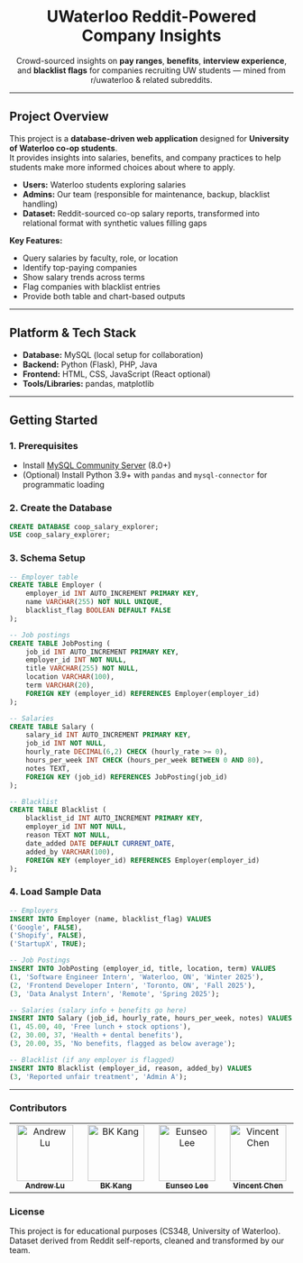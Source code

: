 <h1 align="center">UWaterloo Reddit-Powered Company Insights</h1>

<p align="center">
  Crowd-sourced insights on <b>pay ranges</b>, <b>benefits</b>, <b>interview experience</b>, and <b>blacklist flags</b> for companies recruiting UW students — mined from r/uwaterloo & related subreddits.
</p>

---

## Project Overview

This project is a **database-driven web application** designed for **University of Waterloo co-op students**.  
It provides insights into salaries, benefits, and company practices to help students make more informed choices about where to apply.

- **Users:** Waterloo students exploring salaries  
- **Admins:** Our team (responsible for maintenance, backup, blacklist handling)  
- **Dataset:** Reddit-sourced co-op salary reports, transformed into relational format with synthetic values filling gaps  

**Key Features:**
- Query salaries by faculty, role, or location  
- Identify top-paying companies  
- Show salary trends across terms  
- Flag companies with blacklist entries  
- Provide both table and chart-based outputs  

---

## Platform & Tech Stack

- **Database:** MySQL (local setup for collaboration)  
- **Backend:** Python (Flask), PHP, Java  
- **Frontend:** HTML, CSS, JavaScript (React optional)  
- **Tools/Libraries:** pandas, matplotlib  

---

## Getting Started

### 1. Prerequisites

- Install [MySQL Community Server](https://dev.mysql.com/downloads/mysql/) (8.0+)  
- (Optional) Install Python 3.9+ with `pandas` and `mysql-connector` for programmatic loading

### 2. Create the Database

```sql
CREATE DATABASE coop_salary_explorer;
USE coop_salary_explorer;
```

### 3. Schema Setup
```sql
-- Employer table
CREATE TABLE Employer (
    employer_id INT AUTO_INCREMENT PRIMARY KEY,
    name VARCHAR(255) NOT NULL UNIQUE,
    blacklist_flag BOOLEAN DEFAULT FALSE
);

-- Job postings
CREATE TABLE JobPosting (
    job_id INT AUTO_INCREMENT PRIMARY KEY,
    employer_id INT NOT NULL,
    title VARCHAR(255) NOT NULL,
    location VARCHAR(100),
    term VARCHAR(20),
    FOREIGN KEY (employer_id) REFERENCES Employer(employer_id)
);

-- Salaries
CREATE TABLE Salary (
    salary_id INT AUTO_INCREMENT PRIMARY KEY,
    job_id INT NOT NULL,
    hourly_rate DECIMAL(6,2) CHECK (hourly_rate >= 0),
    hours_per_week INT CHECK (hours_per_week BETWEEN 0 AND 80),
    notes TEXT,
    FOREIGN KEY (job_id) REFERENCES JobPosting(job_id)
);

-- Blacklist
CREATE TABLE Blacklist (
    blacklist_id INT AUTO_INCREMENT PRIMARY KEY,
    employer_id INT NOT NULL,
    reason TEXT NOT NULL,
    date_added DATE DEFAULT CURRENT_DATE,
    added_by VARCHAR(100),
    FOREIGN KEY (employer_id) REFERENCES Employer(employer_id)
);
```
### 4. Load Sample Data

```sql
-- Employers
INSERT INTO Employer (name, blacklist_flag) VALUES
('Google', FALSE),
('Shopify', FALSE),
('StartupX', TRUE);

-- Job Postings
INSERT INTO JobPosting (employer_id, title, location, term) VALUES
(1, 'Software Engineer Intern', 'Waterloo, ON', 'Winter 2025'),
(2, 'Frontend Developer Intern', 'Toronto, ON', 'Fall 2025'),
(3, 'Data Analyst Intern', 'Remote', 'Spring 2025');

-- Salaries (salary info + benefits go here)
INSERT INTO Salary (job_id, hourly_rate, hours_per_week, notes) VALUES
(1, 45.00, 40, 'Free lunch + stock options'),
(2, 30.00, 37, 'Health + dental benefits'),
(3, 20.00, 35, 'No benefits, flagged as below average');

-- Blacklist (if any employer is flagged)
INSERT INTO Blacklist (employer_id, reason, added_by) VALUES
(3, 'Reported unfair treatment', 'Admin A');
```
---
### Contributors
<table> <tbody> <tr> <td align="center" valign="top" width="14.28%"> <a href="https://github.com/anddrewl"><img src="https://avatars.githubusercontent.com/u/136935667?v=4" width="100px;" alt="Andrew Lu"/><br /><sub><b>Andrew Lu</b></sub></a> </td> <td align="center" valign="top" width="14.28%"> <a href="https://github.com/bkctrl"><img src="https://avatars.githubusercontent.com/u/112859636?v=4" width="100px;" alt="BK Kang"/><br /><sub><b>BK Kang</b></sub></a> </td> <td align="center" valign="top" width="14.28%"> <a href="https://github.com/esleelg"><img src="https://avatars.githubusercontent.com/u/197958141?v=4" width="100px;" alt="Eunseo Lee"/><br /><sub><b>Eunseo Lee</b></sub></a> </td> <td align="center" valign="top" width="14.28%"> <a href="https://github.com/vncntchn05"><img src="https://avatars.githubusercontent.com/u/136762634?v=4" width="100px;" alt="Vincent Chen"/><br /><sub><b>Vincent Chen</b></sub></a> </td> </tr> </tbody> </table>

### License
This project is for educational purposes (CS348, University of Waterloo).
Dataset derived from Reddit self-reports, cleaned and transformed by our team.
